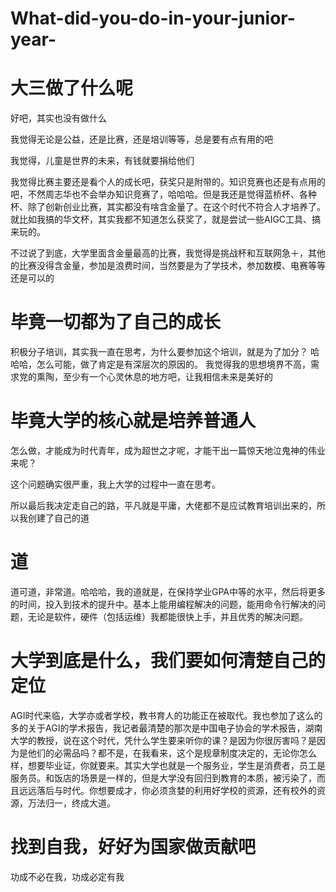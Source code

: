 # What-did-you-do-in-your-junior-year-
# 大三做了什么呢
好吧，其实也没有做什么

我觉得无论是公益，还是比赛，还是培训等等，总是要有点有用的吧

我觉得，儿童是世界的未来，有钱就要捐给他们

我觉得比赛主要还是看个人的成长吧，获奖只是附带的。知识竞赛也还是有点用的吧，不然周志华也不会举办知识竞赛了，哈哈哈。但是我还是觉得蓝桥杯、各种杯、除了创新创业比赛，其实都没有啥含金量了。在这个时代不符合人才培养了。
就比如我搞的华文杯，其实我都不知道怎么获奖了，就是尝试一些AIGC工具、搞来玩的。

不过说了到底，大学里面含金量最高的比赛，我觉得是挑战杯和互联网急＋，其他的比赛没得含金量，参加是浪费时间，当然要是为了学技术，参加数模、电赛等等还是可以的

# 毕竟一切都为了自己的成长

积极分子培训，其实我一直在思考，为什么要参加这个培训，就是为了加分？
哈哈哈，怎么可能，做了肯定是有深层次的原因的。
我觉得我的思想境界不高，需求党的熏陶，至少有一个心灵休息的地方吧，让我相信未来是美好的

# 毕竟大学的核心就是培养普通人

怎么做，才能成为时代青年，成为超世之才呢，才能干出一篇惊天地泣鬼神的伟业来呢？

这个问题确实很严重，我上大学的过程中一直在思考。

所以最后我决定走自己的路，平凡就是平庸，大佬都不是应试教育培训出来的，所以我创建了自己的道

# 道
道可道，非常道。哈哈哈，我的道就是，在保持学业GPA中等的水平，然后将更多的时间，投入到技术的提升中。基本上能用编程解决的问题，能用命令行解决的问题，无论是软件，硬件（包括运维）我都能很快上手，并且优秀的解决问题。

# 大学到底是什么，我们要如何清楚自己的定位
AGI时代来临，大学亦或者学校，教书育人的功能正在被取代。我也参加了这么的多的关于AGI的学术报告，我记者最清楚的那次是中国电子协会的学术报告，湖南大学的教授，说在这个时代，凭什么学生要来听你的课？是因为你很厉害吗？是因为是他们的必需品吗？都不是，在我看来，这个是规章制度决定的，无论你怎么样，想要毕业证，你就要来。其实大学也就是一个服务业，学生是消费者，员工是服务员。和饭店的场景是一样的，但是大学没有回归到教育的本质，被污染了，而且远远落后与时代。你想要成才，你必须贪婪的利用好学校的资源，还有校外的资源，万法归一，终成大道。

# 找到自我，好好为国家做贡献吧
功成不必在我，功成必定有我





